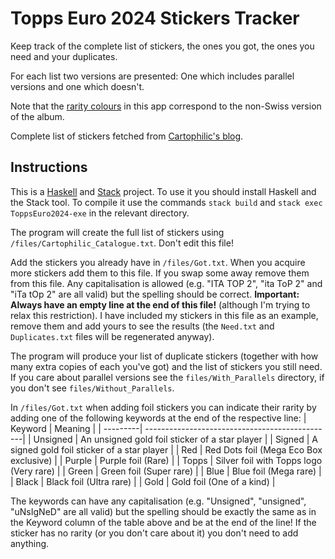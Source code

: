 # Topps Euro 2024 Stickers Tracker
Keep track of the complete list of stickers, the ones you got, the ones you need and your duplicates.

For each list two versions are presented: One which includes parallel versions and one which doesn't. 

Note that the [rarity colours](https://cartophilic-info-exch.blogspot.com/2024/04/topps-uefa-euro-2024-14-parallel.html) in this app correspond to the non-Swiss version of the album.

Complete list of stickers fetched from [Cartophilic's blog](https://cartophilic-info-exch.blogspot.com/2024/04/topps-uefa-euro-2024-10-checklist.html).


## Instructions
This is a [Haskell](https://www.haskell.org/) and [Stack](https://docs.haskellstack.org/en/stable/) project. To use it you should install Haskell and the Stack tool. To compile it use the commands `stack build` and `stack exec ToppsEuro2024-exe` in the relevant directory.
  
The program will create the full list of stickers using `/files/Cartophilic_Catalogue.txt`. Don't edit this file!

Add the stickers you already have in `/files/Got.txt`. When you acquire more stickers add them to this file. If you swap some away remove them from this file. Any capitalisation is allowed (e.g. "ITA TOP 2", "ita ToP 2" and "iTa tOp 2" are all valid) but the spelling should be correct. **Important: Always have an empty line at the end of this file!** (although I'm trying to relax this restriction). I have included my stickers in this file as an example, remove them and add yours to see the results (the `Need.txt` and `Duplicates.txt` files will be regenerated anyway).

The program will produce your list of duplicate stickers (together with how many extra copies of each you've got) and the list of stickers you still need. If you care about parallel versions see the `files/With_Parallels` directory, if you don't see `files/Without_Parallels`.

In `/files/Got.txt` when adding foil stickers you can indicate their rarity by adding one of the following keywords at the end of the respective line:
| Keyword  | Meaning                                        |
| ---------| -----------------------------------------------|
| Unsigned | An unsigned gold foil sticker of a star player |
| Signed   | A signed gold foil sticker of a star player    |
| Red      | Red Dots foil (Mega Eco Box exclusive)         |
| Purple   | Purple foil (Rare)                             |
| Topps    | Silver foil with Topps logo (Very rare)        |
| Green    | Green foil (Super rare)                        |
| Blue     | Blue foil (Mega rare)                          |
| Black    | Black foil (Ultra rare)                        |
| Gold     | Gold foil (One of a kind)                      |

The keywords can have any capitalisation (e.g. "Unsigned", "unsigned", "uNsIgNeD" are all valid) but the spelling should be exactly the same as in the Keyword column of the table above and be at the end of the line! If the sticker has no rarity (or you don't care about it) you don't need to add anything.